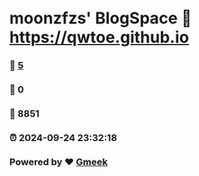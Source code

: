 # moonzfzs' BlogSpace :link: https://qwtoe.github.io 
### :page_facing_up: [5](https://qwtoe.github.io/tag.html) 
### :speech_balloon: 0 
### :hibiscus: 8851 
### :alarm_clock: 2024-09-24 23:32:18 
### Powered by :heart: [Gmeek](https://github.com/Meekdai/Gmeek)
